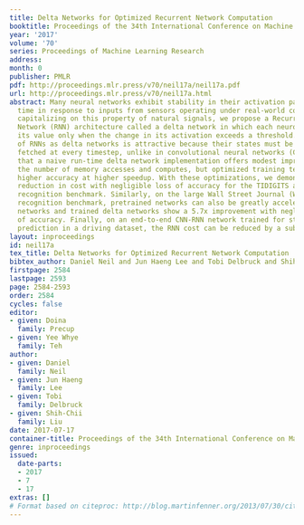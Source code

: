 ```yaml
---
title: Delta Networks for Optimized Recurrent Network Computation
booktitle: Proceedings of the 34th International Conference on Machine Learning
year: '2017'
volume: '70'
series: Proceedings of Machine Learning Research
address: 
month: 0
publisher: PMLR
pdf: http://proceedings.mlr.press/v70/neil17a/neil17a.pdf
url: http://proceedings.mlr.press/v70/neil17a.html
abstract: Many neural networks exhibit stability in their activation patterns over
  time in response to inputs from sensors operating under real-world conditions. By
  capitalizing on this property of natural signals, we propose a Recurrent Neural
  Network (RNN) architecture called a delta network in which each neuron transmits
  its value only when the change in its activation exceeds a threshold. The execution
  of RNNs as delta networks is attractive because their states must be stored and
  fetched at every timestep, unlike in convolutional neural networks (CNNs). We show
  that a naive run-time delta network implementation offers modest improvements on
  the number of memory accesses and computes, but optimized training techniques confer
  higher accuracy at higher speedup. With these optimizations, we demonstrate a 9X
  reduction in cost with negligible loss of accuracy for the TIDIGITS audio digit
  recognition benchmark. Similarly, on the large Wall Street Journal (WSJ) speech
  recognition benchmark, pretrained networks can also be greatly accelerated as delta
  networks and trained delta networks show a 5.7x improvement with negligible loss
  of accuracy. Finally, on an end-to-end CNN-RNN network trained for steering angle
  prediction in a driving dataset, the RNN cost can be reduced by a substantial 100X.
layout: inproceedings
id: neil17a
tex_title: Delta Networks for Optimized Recurrent Network Computation
bibtex_author: Daniel Neil and Jun Haeng Lee and Tobi Delbruck and Shih-Chii Liu
firstpage: 2584
lastpage: 2593
page: 2584-2593
order: 2584
cycles: false
editor:
- given: Doina
  family: Precup
- given: Yee Whye
  family: Teh
author:
- given: Daniel
  family: Neil
- given: Jun Haeng
  family: Lee
- given: Tobi
  family: Delbruck
- given: Shih-Chii
  family: Liu
date: 2017-07-17
container-title: Proceedings of the 34th International Conference on Machine Learning
genre: inproceedings
issued:
  date-parts:
  - 2017
  - 7
  - 17
extras: []
# Format based on citeproc: http://blog.martinfenner.org/2013/07/30/citeproc-yaml-for-bibliographies/
---
```

